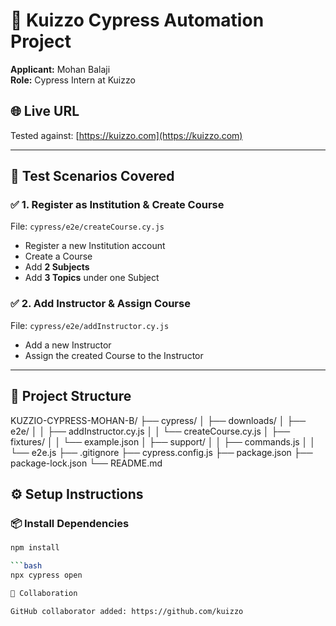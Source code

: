 # 🚀 Kuizzo Cypress Automation Project

**Applicant:** Mohan Balaji  
**Role:** Cypress Intern at Kuizzo

## 🌐 Live URL
Tested against: [https://kuizzo.com](https://kuizzo.com)

---

## 🧪 Test Scenarios Covered

### ✅ 1. Register as Institution & Create Course
File: `cypress/e2e/createCourse.cy.js`
- Register a new Institution account
- Create a Course
- Add **2 Subjects**
- Add **3 Topics** under one Subject

### ✅ 2. Add Instructor & Assign Course
File: `cypress/e2e/addInstructor.cy.js`
- Add a new Instructor
- Assign the created Course to the Instructor

---

## 📂 Project Structure

KUZZIO-CYPRESS-MOHAN-B/
├── cypress/
│ ├── downloads/
│ ├── e2e/
│ │ ├── addInstructor.cy.js
│ │ └── createCourse.cy.js
│ ├── fixtures/
│ │ └── example.json
│ ├── support/
│ │ ├── commands.js
│ │ └── e2e.js
├── .gitignore
├── cypress.config.js
├── package.json
├── package-lock.json
└── README.md



## ⚙️ Setup Instructions

### 📦 Install Dependencies

```bash
npm install

```bash
npx cypress open

🤝 Collaboration

GitHub collaborator added: https://github.com/kuizzo
